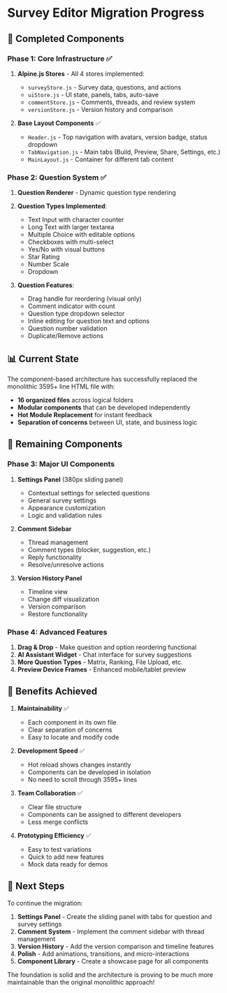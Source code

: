 # Survey Editor Migration Progress

## 🎉 Completed Components

### Phase 1: Core Infrastructure ✅
1. **Alpine.js Stores** - All 4 stores implemented:
   - `surveyStore.js` - Survey data, questions, and actions
   - `uiStore.js` - UI state, panels, tabs, auto-save
   - `commentStore.js` - Comments, threads, and review system
   - `versionStore.js` - Version history and comparison

2. **Base Layout Components** ✅
   - `Header.js` - Top navigation with avatars, version badge, status dropdown
   - `TabNavigation.js` - Main tabs (Build, Preview, Share, Settings, etc.)
   - `MainLayout.js` - Container for different tab content

### Phase 2: Question System ✅
1. **Question Renderer** - Dynamic question type rendering
2. **Question Types Implemented**:
   - Text Input with character counter
   - Long Text with larger textarea
   - Multiple Choice with editable options
   - Checkboxes with multi-select
   - Yes/No with visual buttons
   - Star Rating
   - Number Scale
   - Dropdown

3. **Question Features**:
   - Drag handle for reordering (visual only)
   - Comment indicator with count
   - Question type dropdown selector
   - Inline editing for question text and options
   - Question number validation
   - Duplicate/Remove actions

## 📊 Current State

The component-based architecture has successfully replaced the monolithic 3595+ line HTML file with:
- **16 organized files** across logical folders
- **Modular components** that can be developed independently
- **Hot Module Replacement** for instant feedback
- **Separation of concerns** between UI, state, and business logic

## 🚧 Remaining Components

### Phase 3: Major UI Components
1. **Settings Panel** (380px sliding panel)
   - Contextual settings for selected questions
   - General survey settings
   - Appearance customization
   - Logic and validation rules

2. **Comment Sidebar**
   - Thread management
   - Comment types (blocker, suggestion, etc.)
   - Reply functionality
   - Resolve/unresolve actions

3. **Version History Panel**
   - Timeline view
   - Change diff visualization
   - Version comparison
   - Restore functionality

### Phase 4: Advanced Features
1. **Drag & Drop** - Make question and option reordering functional
2. **AI Assistant Widget** - Chat interface for survey suggestions
3. **More Question Types** - Matrix, Ranking, File Upload, etc.
4. **Preview Device Frames** - Enhanced mobile/tablet preview

## 🎯 Benefits Achieved

1. **Maintainability** ✅
   - Each component in its own file
   - Clear separation of concerns
   - Easy to locate and modify code

2. **Development Speed** ✅
   - Hot reload shows changes instantly
   - Components can be developed in isolation
   - No need to scroll through 3595+ lines

3. **Team Collaboration** ✅
   - Clear file structure
   - Components can be assigned to different developers
   - Less merge conflicts

4. **Prototyping Efficiency** ✅
   - Easy to test variations
   - Quick to add new features
   - Mock data ready for demos

## 🏃 Next Steps

To continue the migration:

1. **Settings Panel** - Create the sliding panel with tabs for question and survey settings
2. **Comment System** - Implement the comment sidebar with thread management
3. **Version History** - Add the version comparison and timeline features
4. **Polish** - Add animations, transitions, and micro-interactions
5. **Component Library** - Create a showcase page for all components

The foundation is solid and the architecture is proving to be much more maintainable than the original monolithic approach!